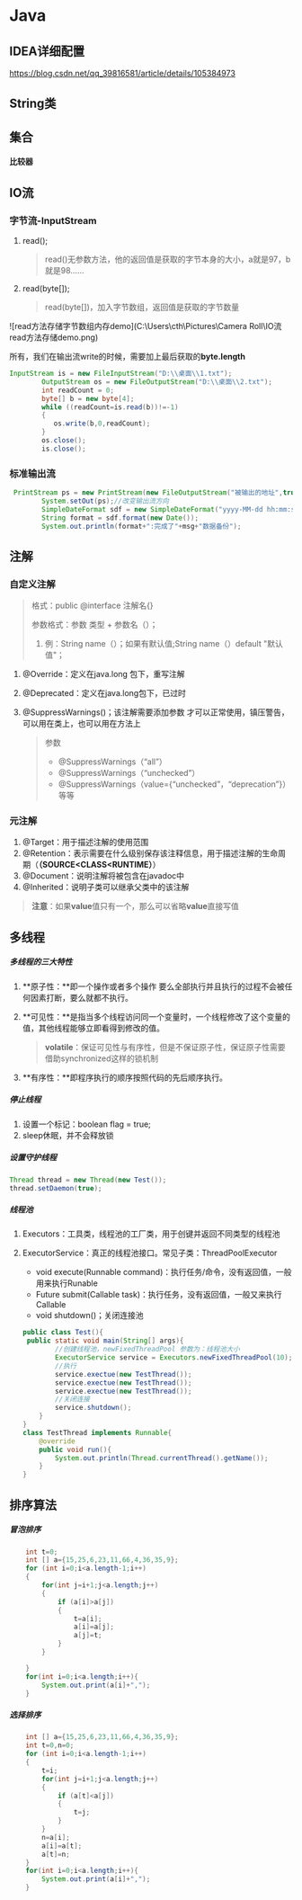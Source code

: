 # Java

## IDEA详细配置

https://blog.csdn.net/qq_39816581/article/details/105384973

## String类



## 集合

#### 比较器



## IO流

### 字节流-InputStream

1. read();

   > read()无参数方法，他的返回值是获取的字节本身的大小，a就是97，b就是98……

2. read(byte[]);

   > read(byte[])，加入字节数组，返回值是获取的字节数量

![read方法存储字节数组内存demo](C:\Users\cth\Pictures\Camera Roll\IO流read方法存储demo.png)

所有，我们在输出流write的时候，需要加上最后获取的**byte.length**

```java
InputStream is = new FileInputStream("D:\\桌面\\1.txt");
        OutputStream os = new FileOutputStream("D:\\桌面\\2.txt");
        int readCount = 0;
        byte[] b = new byte[4];
        while ((readCount=is.read(b))!=-1)
        {
           os.write(b,0,readCount);
        }
        os.close();
        is.close();
```



### 标准输出流

```java
 PrintStream ps = new PrintStream(new FileOutputStream("被输出的地址",true));//标准输出流声明，true代表输出的内容追加
        System.setOut(ps);//改变输出流方向
        SimpleDateFormat sdf = new SimpleDateFormat("yyyy-MM-dd hh:mm:ss SSS");
        String format = sdf.format(new Date());
        System.out.println(format+":完成了"+msg+"数据备份");
```



## 注解

### 自定义注解

> 格式：public @interface 注解名{}
>
> 参数格式：参数 类型 + 参数名（）；
>
> 1. 例：String name（）；如果有默认值;String name（）default "默认值"；

1. @Override：定义在java.long 包下，重写注解

2. @Deprecated：定义在java.long包下，已过时

3. @SuppressWarnings()；该注解需要添加参数 才可以正常使用，镇压警告，可以用在类上，也可以用在方法上

   > 参数
   >
   > - @SuppressWarnings（“all”）
   > - @SuppressWarnings（“unchecked”）
   > - @SuppressWarnings（value={“unchecked”，“deprecation”}）等等

### 元注解

1. @Target：用于描述注解的使用范围
2. @Retention：表示需要在什么级别保存该注释信息，用于描述注解的生命周期（**（SOURCE<CLASS<RUNTIME）**）
3. @Document：说明注解将被包含在javadoc中
4. @Inherited：说明子类可以继承父类中的该注解

> **注意**：如果**value**值只有一个，那么可以省略**value**直接写值

## 多线程

##### 多线程的三大特性

1. **原子性：**即一个操作或者多个操作 要么全部执行并且执行的过程不会被任何因素打断，要么就都不执行。

2. **可见性：**是指当多个线程访问同一个变量时，一个线程修改了这个变量的值，其他线程能够立即看得到修改的值。

   > **volatile**：保证可见性与有序性，但是不保证原子性，保证原子性需要借助synchronized这样的锁机制

3. **有序性：**即程序执行的顺序按照代码的先后顺序执行。

##### 停止线程

1. 设置一个标记：boolean flag = true;
2. sleep休眠，并不会释放锁

##### 设置守护线程

```java
Thread thread = new Thread(new Test());
thread.setDaemon(true);
```

##### 线程池

1. Executors：工具类，线程池的工厂类，用于创键并返回不同类型的线程池

2. ExecutorService：真正的线程池接口。常见子类：ThreadPoolExecutor

   - void execute(Runnable command)：执行任务/命令，没有返回值，一般用来执行Runable
   - <T>Future<T> submit(Callable<T> task)：执行任务，没有返回值，一般又来执行Callable
   - void shutdown()；关闭连接池

   ```java
   public class Test(){
   	public static void main(String[] args){
           //创建线程池，newFixedThreadPool 参数为：线程池大小
           ExecutorService service = Executors.newFixedThreadPool(10);
           //执行
           service.exectue(new TestThread());
           service.exectue(new TestThread());
           service.exectue(new TestThread());
           //关闭连接
           service.shutdown();
       }
   }
   class TestThread implements Runnable{
       @override
       public void run(){
           System.out.println(Thread.currentThread().getName());
       }
   }
   ```

   

## 排序算法

##### 冒泡排序

```java
    int t=0;
    int [] a={15,25,6,23,11,66,4,36,35,9};
    for (int i=0;i<a.length-1;i++)
    {
        for(int j=i+1;j<a.length;j++)
        {
            if (a[i]>a[j]) 
            {
                t=a[i];
                a[i]=a[j];
                a[j]=t;
            }
        }

    }
    for(int i=0;i<a.length;i++){
        System.out.print(a[i]+",");
    }
```

##### 选择排序

```java
	int [] a={15,25,6,23,11,66,4,36,35,9};
    int t=0,n=0;
    for (int i=0;i<a.length-1;i++)
    {
        t=i;
        for(int j=i+1;j<a.length;j++)
        {
            if (a[t]<a[j]) 
            {
                t=j;
            }
        }
        n=a[i];
        a[i]=a[t];
        a[t]=n;
    }
    for(int i=0;i<a.length;i++){
        System.out.print(a[i]+",");
    }
```

